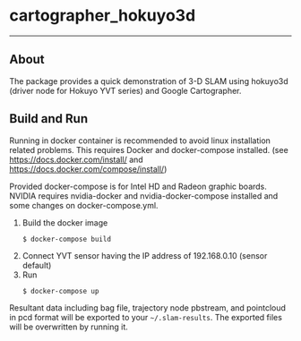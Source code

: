 # cartographer_hokuyo3d
---

## About

The package provides a quick demonstration of 3-D SLAM using hokuyo3d (driver node for Hokuyo YVT series) and Google Cartographer.

## Build and Run

Running in docker container is recommended to avoid linux installation related problems.
This requires Docker and docker-compose installed. (see https://docs.docker.com/install/ and https://docs.docker.com/compose/install/)

Provided docker-compose is for Intel HD and Radeon graphic boards. NVIDIA requires nvidia-docker and nvidia-docker-compose installed and some changes on docker-compose.yml.

1. Build the docker image
    ```
    $ docker-compose build
    ```
2. Connect YVT sensor having the IP address of 192.168.0.10 (sensor default)
3. Run
    ```
    $ docker-compose up
    ```
    
Resultant data including bag file, trajectory node pbstream, and pointcloud in pcd format will be exported to your `~/.slam-results`. The exported files will be overwritten by running it.
